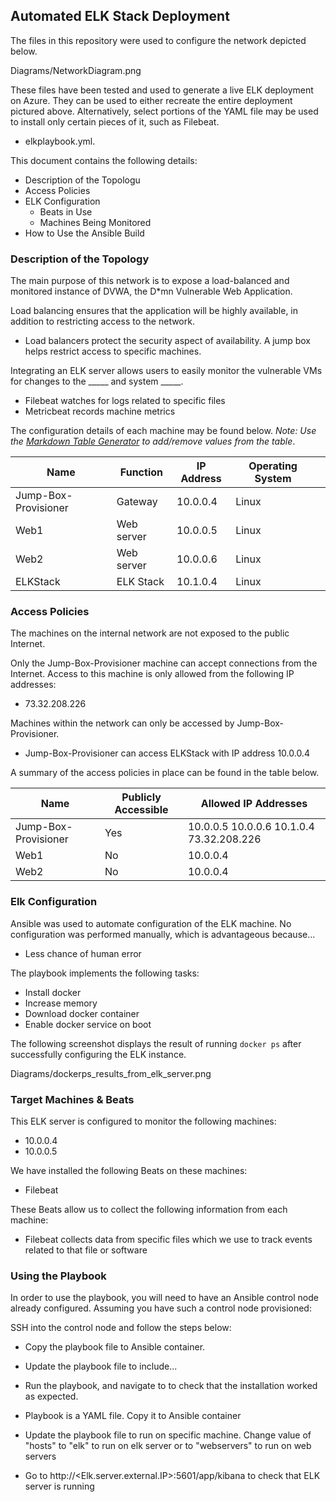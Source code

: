 ## Automated ELK Stack Deployment

The files in this repository were used to configure the network depicted below.

Diagrams/NetworkDiagram.png

These files have been tested and used to generate a live ELK deployment on Azure. They can be used to either recreate the entire deployment pictured above. Alternatively, select portions of the YAML file may be used to install only certain pieces of it, such as Filebeat.

  - elkplaybook.yml.

This document contains the following details:
- Description of the Topologu
- Access Policies
- ELK Configuration
  - Beats in Use
  - Machines Being Monitored
- How to Use the Ansible Build


### Description of the Topology

The main purpose of this network is to expose a load-balanced and monitored instance of DVWA, the D*mn Vulnerable Web Application.

Load balancing ensures that the application will be highly available, in addition to restricting access to the network.
- Load balancers protect the security aspect of availability. A jump box helps restrict access to specific machines.

Integrating an ELK server allows users to easily monitor the vulnerable VMs for changes to the _____ and system _____.
- Filebeat watches for logs related to specific files
- Metricbeat records machine metrics

The configuration details of each machine may be found below.
_Note: Use the [Markdown Table Generator](http://www.tablesgenerator.com/markdown_tables) to add/remove values from the table_.

| Name                 | Function   | IP Address | Operating System |   |
|----------------------|------------|------------|------------------|---|
| Jump-Box-Provisioner | Gateway    | 10.0.0.4   | Linux            |   |
| Web1                 | Web server | 10.0.0.5   | Linux            |   |
| Web2                 | Web server | 10.0.0.6   | Linux            |   |
| ELKStack             | ELK Stack  | 10.1.0.4   | Linux            |   |
### Access Policies

The machines on the internal network are not exposed to the public Internet. 

Only the Jump-Box-Provisioner machine can accept connections from the Internet. Access to this machine is only allowed from the following IP addresses:
- 73.32.208.226

Machines within the network can only be accessed by Jump-Box-Provisioner.
- Jump-Box-Provisioner can access ELKStack with IP address 10.0.0.4

A summary of the access policies in place can be found in the table below.

| Name                 | Publicly Accessible | Allowed IP Addresses                     |
|----------------------|---------------------|------------------------------------------|
| Jump-Box-Provisioner | Yes                 | 10.0.0.5 10.0.0.6 10.1.0.4 73.32.208.226 |
| Web1                 | No                  | 10.0.0.4                                 |
| Web2                 | No                  | 10.0.0.4                                 

### Elk Configuration

Ansible was used to automate configuration of the ELK machine. No configuration was performed manually, which is advantageous because...
- Less chance of human error

The playbook implements the following tasks:
- Install docker
- Increase memory
- Download docker container
- Enable docker service on boot

The following screenshot displays the result of running `docker ps` after successfully configuring the ELK instance.

Diagrams/dockerps_results_from_elk_server.png

### Target Machines & Beats
This ELK server is configured to monitor the following machines:
- 10.0.0.4
- 10.0.0.5

We have installed the following Beats on these machines:
- Filebeat

These Beats allow us to collect the following information from each machine:
- Filebeat collects data from specific files which we use to track events related to that file or software

### Using the Playbook
In order to use the playbook, you will need to have an Ansible control node already configured. Assuming you have such a control node provisioned: 

SSH into the control node and follow the steps below:
- Copy the playbook file to Ansible container.
- Update the playbook file to include...
- Run the playbook, and navigate to  to check that the installation worked as expected.

- Playbook is a YAML file. Copy it to Ansible container
- Update the playbook file to run on specific machine. Change value of "hosts" to "elk" to run on elk server or to "webservers" to run on web servers
- Go to http://<Elk.server.external.IP>:5601/app/kibana to check that ELK server is running

